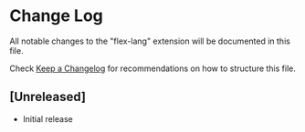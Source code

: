 # Change Log

All notable changes to the "flex-lang" extension will be documented in this file.

Check [Keep a Changelog](http://keepachangelog.com/) for recommendations on how to structure this file.

## [Unreleased]

- Initial release